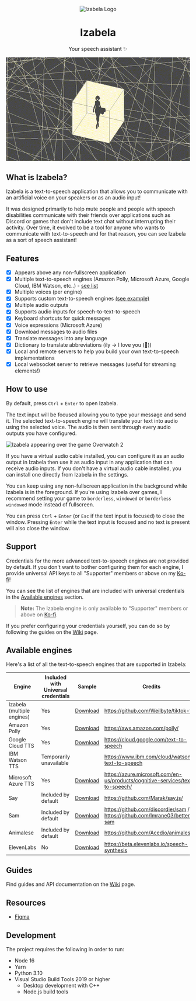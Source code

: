 <p align="center">
    <img alt="Izabela Logo" src="https://raw.githubusercontent.com/nature-heart-software/izabela/dev/apps/app/build/icons/64x64.png" width="64" height="64">
</p>

<h1 align="center">
  Izabela
</h1>

<p align="center">
  Your speech assistant ✨
</p>

<p align="center">
    <img alt="Izabela Example" src="https://github.com/nature-heart-software/izabela/blob/dev/assets/izabela-example.gif?raw=true">
</p>

## What is Izabela?

Izabela is a text-to-speech application that allows you to communicate with an artificial voice on your speakers or
as an audio input!

It was designed primarily to help mute people and people with speech disabilities communicate with their friends over
applications such as Discord or games that don't include text chat without interrupting their activity. Over time, it
evolved to be a tool for anyone
who wants to communicate with text-to-speech and for that reason, you can see Izabela as a sort of speech assistant!

## Features

- [x] Appears above any non-fullscreen application
- [x] Multiple text-to-speech engines (Amazon Polly, Microsoft Azure, Google Cloud, IBM Watson,
      etc..) - [see list](#available-engines)
- [x] Multiple voices (per engine)
- [x] Supports custom text-to-speech engines [(see example)](https://github.com/nature-heart-software/izabela/tree/dev/examples/custom-engine-api)
- [x] Multiple audio outputs
- [x] Supports audio inputs for speech-to-text-to-speech
- [x] Keyboard shortcuts for quick messages
- [x] Voice expressions (Microsoft Azure)
- [x] Download messages to audio files
- [x] Translate messages into any language
- [x] Dictionary to translate abbreviations (ily -> I love you (💖))
- [x] Local and remote servers to help you build your own text-to-speech implementations
- [x] Local websocket server to retrieve messages (useful for streaming elements!)

## How to use

By default, press `Ctrl` + `Enter` to open Izabela.

The text input will be focused allowing you to type your message and send it. The selected text-to-speech engine will
translate your text into audio using the selected voice. The audio is then sent through every audio outputs you have
configured.

<img src="https://github.com/nature-heart-software/izabela/blob/dev/assets/wuriko-clip.gif?raw=true" alt="Izabela appearing over the game Overwatch 2"/>

If you have a virtual audio cable installed, you can configure it as an audio output in Izabela then use it as audio
input in any application that can receive audio inputs. If you don't have a virtual audio cable installed,
you can install one directly from Izabela in the settings.

You can keep using any non-fullscreen application in the background while Izabela is in the foreground. If you're
using Izabela over games, I recommend setting your game to `borderless`, `windowed` or `borderless windowed` mode
instead of
fullscreen.

You can press `Ctrl` + `Enter` (or `Esc` if the text input is focused) to close the window.
Pressing `Enter` while the text input is focused and no text is present will also close the window.

## Support

Credentials for the more advanced text-to-speech engines are not provided by default. If you don't want to bother
configuring them for each engine, I provide universal
API keys to all "Supporter" members or above on my [Ko-fi](https://ko-fi.com/woowee/tiers)!

You can see the list of engines that are included with universal credentials in
the [Available engines](#available-engines) section.

> **Note:** The Izabela engine is only available to "Supporter" members or above
> on [Ko-fi](https://ko-fi.com/woowee/tiers).

If you prefer configuring your credentials yourself, you can do so by following the guides on the [Wiki](https://github.com/nature-heart-software/izabela/wiki)
page.

## Available engines

Here's a list of all the text-to-speech engines that are supported in Izabela:

| Engine                     | Included with Universal credentials | Sample                                                                                                               | Credits                                                                       |
| -------------------------- | ----------------------------------- | -------------------------------------------------------------------------------------------------------------------- | ----------------------------------------------------------------------------- |
| Izabela (multiple engines) | Yes                                 | [Download](https://github.com/nature-heart-software/izabela/blob/dev/assets/izabela-sample.mp3?raw=true)             | https://github.com/Weilbyte/tiktok-tts                                        |
| Amazon Polly               | Yes                                 | [Download](https://github.com/nature-heart-software/izabela/blob/dev/assets/amazon-polly-sample.mp3?raw=true)        | https://aws.amazon.com/polly/                                                 |
| Google Cloud TTS           | Yes                                 | [Download](https://github.com/nature-heart-software/izabela/blob/dev/assets/google-cloud-tts-sample.mp3?raw=true)    | https://cloud.google.com/text-to-speech                                       |
| IBM Watson TTS             | Temporarily unavailable             |                                                                                                                      | https://www.ibm.com/cloud/watson-text-to-speech                               |
| Microsoft Azure TTS        | Yes                                 | [Download](https://github.com/nature-heart-software/izabela/blob/dev/assets/microsoft-azure-tts-sample.mp3?raw=true) | https://azure.microsoft.com/en-us/products/cognitive-services/text-to-speech/ |
| Say                        | Included by default                 | [Download](https://github.com/nature-heart-software/izabela/blob/dev/assets/say-sample.mp3?raw=true)                 | https://github.com/Marak/say.js/                                              |
| Sam                        | Included by default                 | [Download](https://github.com/nature-heart-software/izabela/blob/dev/assets/sam-sample.mp3?raw=true)                 | https://github.com/discordier/sam / https://github.com/Imrane03/better-sam    |
| Animalese                  | Included by default                 | [Download](https://github.com/nature-heart-software/izabela/blob/dev/assets/animalese-sample.wav?raw=true)           | https://github.com/Acedio/animalese.js                                        |
| ElevenLabs                 | No                                  | [Download](https://github.com/nature-heart-software/izabela/blob/dev/assets/elevenlabs-sample.mp3?raw=true)          | https://beta.elevenlabs.io/speech-synthesis                                   |

## Guides

Find guides and API documentation on the [Wiki](https://github.com/nature-heart-software/izabela/wiki) page.

## Resources

- [Figma](https://www.figma.com/proto/U4A6IwSY8T4W2tm2agW92S/Izabela-v1.0.0?node-id=103%3A4&scaling=min-zoom&page-id=103%3A3&starting-point-node-id=103%3A4)

## Development

The project requires the following in order to run:

- Node 16
- Yarn
- Python 3.10
- Visual Studio Build Tools 2019 or higher
  - Desktop development with C++
  - Node.js build tools
